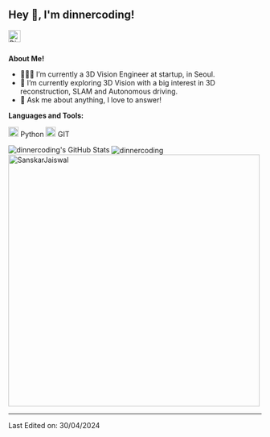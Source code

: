 <h2 title="hehehe"> Hey 👋, I'm dinnercoding!</h2>

<a href="https://www.linkedin.com/in/%EC%A7%84%EC%9A%A9-%EA%B9%80-09b17321a/">
  <img align="left" alt="Dinnercoding's LinkedIn" width="24px" src="https://img.icons8.com/nolan/96/linkedin.png" />
</a>






<br />
<br />


 

**About Me!**

- 👨🏽‍💻 I’m currently a 3D Vision Engineer at startup, in Seoul.
- 🌱 I’m currently exploring 3D Vision with a big interest in 3D reconstruction, SLAM and Autonomous driving. 
- 💬 Ask me about anything, I love to answer!



**Languages and Tools:**  


<code><img height="20" src="https://img.icons8.com/nolan/96/python.png"></code> Python
<code><img height="20" src="https://img.icons8.com/nolan/96/git.png"></code> GIT

<img src="https://github-readme-stats.vercel.app/api?username=dinnercoding&show_icons=true&hide_border=true&count_private=true&theme=shades-of-purple&icon_color=fad000" alt="dinnercoding's GitHub Stats">
<img align="center" src="https://github-readme-streak-stats.herokuapp.com/?user=sanskarjaiswal2001&count_private=true&theme=radical" alt="dinnercoding" />
<img align="center" width=500 src="https://github-readme-stats.vercel.app/api/top-langs/?username=Kim-jy0819&count_private=true&theme=radical" alt="SanskarJaiswal" />

-----


Last Edited on: 30/04/2024
